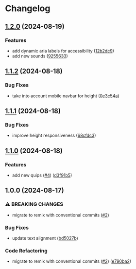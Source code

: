 # Changelog

## [1.2.0](https://github.com/dy0gu/websyte/compare/v1.1.2...v1.2.0) (2024-08-19)


### Features

* add dynamic aria labels for accessibility ([12b2dc9](https://github.com/dy0gu/websyte/commit/12b2dc9b6f529ea4bae27aef2a6f1b212a03529a))
* add new sounds ([9255633](https://github.com/dy0gu/websyte/commit/925563312b0afb6fef7da2706e454b786e728013))

## [1.1.2](https://github.com/dy0gu/websyte/compare/v1.1.1...v1.1.2) (2024-08-18)


### Bug Fixes

* take into account mobile navbar for height ([0e3c54a](https://github.com/dy0gu/websyte/commit/0e3c54af926a60d7e55d7f85274e627b977d8089))

## [1.1.1](https://github.com/dy0gu/websyte/compare/v1.1.0...v1.1.1) (2024-08-18)


### Bug Fixes

* improve height responsiveness ([68cfdc3](https://github.com/dy0gu/websyte/commit/68cfdc32d1dae7d5cc2470b3870cf83ee777f8c6))

## [1.1.0](https://github.com/dy0gu/websyte/compare/v1.0.0...v1.1.0) (2024-08-18)


### Features

* add new quips ([#4](https://github.com/dy0gu/websyte/issues/4)) ([d3f91b5](https://github.com/dy0gu/websyte/commit/d3f91b5898ed68db95ab0534571ba827659b92f1))

## 1.0.0 (2024-08-17)


### ⚠ BREAKING CHANGES

* migrate to remix with conventional commits ([#2](https://github.com/dy0gu/websyte/issues/2))

### Bug Fixes

* update text alignment ([bd5027b](https://github.com/dy0gu/websyte/commit/bd5027b3b0d6dc7d36422c901e135b3c6d72885f))


### Code Refactoring

* migrate to remix with conventional commits ([#2](https://github.com/dy0gu/websyte/issues/2)) ([e790ba2](https://github.com/dy0gu/websyte/commit/e790ba20f9de26f914e8e9e0de20dd158a2b0ff9))
